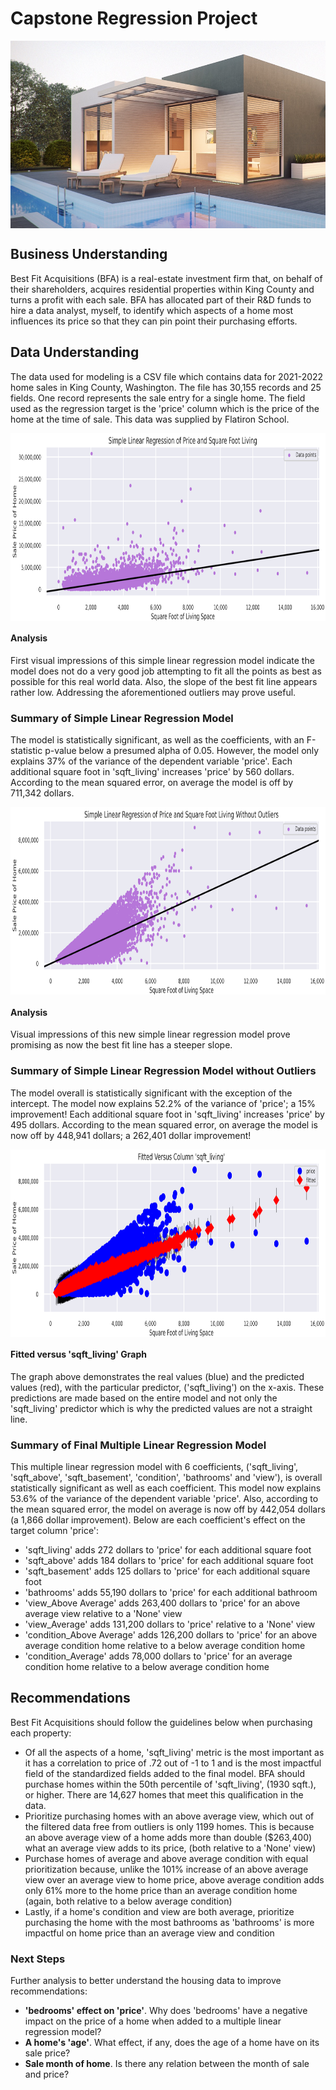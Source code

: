 # Capstone Regression Project

<img src="images/house.png" width="600" height="300" align="center"/>

## Business Understanding

Best Fit Acquisitions (BFA) is a real-estate investment firm that, on behalf of their shareholders, acquires residential properties within King County and turns a profit with each sale. BFA has allocated part of their R&D funds to hire a data analyst, myself, to identify which aspects of a home most influences its price so that they can pin point their purchasing efforts.

## Data Understanding

The data used for modeling is a CSV file which contains data for 2021-2022 home sales in King County, Washington. The file has 30,155 records and 25 fields. One record represents the sale entry for a single home. The field used as the regression target is the 'price' column which is the price of the home at the time of sale. This data was supplied by Flatiron School.

<img src="images/simp_lin_reg.png" width="700" height="300" align="center"/>

#### Analysis
First visual impressions of this simple linear regression model indicate the model does not do a very good job attempting to fit all the points as best as possible for this real world data. Also, the slope of the best fit line appears rather low. Addressing the aforementioned outliers may prove useful.

### Summary of Simple Linear Regression Model
The model is statistically significant, as well as the coefficients, with an F-statistic p-value below a presumed alpha of 0.05. However, the model only explains 37% of the variance of the dependent variable 'price'. Each additional square foot in 'sqft_living' increases 'price' by 560 dollars. According to the mean squared error, on average the model is off by 711,342 dollars.

<img src="images/simp_lin_reg_wout.png" width="700" height="300" align="center"/>

#### Analysis
Visual impressions of this new simple linear regression model prove promising as now the best fit line has a steeper slope.

### Summary of Simple Linear Regression Model without Outliers

The model overall is statistically significant with the exception of the intercept. The model now explains 52.2% of the variance of 'price'; a 15% improvement! Each additional square foot in 'sqft_living' increases 'price' by 495 dollars. According to the mean squared error, on average the model is now off by 448,941 dollars; a 262,401 dollar improvement!

<img src="images/fit_vs_col.png" width="700" height="300" align="center"/>

#### Fitted versus 'sqft_living' Graph
The graph above demonstrates the real values (blue) and the predicted values (red), with the particular predictor, ('sqft_living') on the x-axis. These predictions are made based on the entire model and not only the 'sqft_living' predictor which is why the predicted values are not a straight line.

### Summary of Final Multiple Linear Regression Model
This multiple linear regression model with 6 coefficients, ('sqft_living', 'sqft_above', 'sqft_basement', 'condition', 'bathrooms' and 'view'), is overall statistically significant as well as each coefficient. This model now explains 53.6% of the variance of the dependent variable 'price'. Also, according to the mean squared error, the model on average is now off by 442,054 dollars (a 1,866 dollar improvement). Below are each coefficient's effect on the target column 'price':

* 'sqft_living' adds 272 dollars to 'price' for each additional square foot
* 'sqft_above' adds 184 dollars to 'price' for each additional square foot
* 'sqft_basement' adds 125 dollars to 'price' for each additional square foot
* 'bathrooms' adds 55,190 dollars to 'price' for each additional bathroom
* 'view_Above Average' adds 263,400 dollars to 'price' for an above average view relative to a 'None' view
* 'view_Average' adds 131,200 dollars to 'price' relative to a 'None' view
* 'condition_Above Average' adds 126,200 dollars to 'price' for an above average condition home relative to a below average condition home
* 'condition_Average' adds 78,000 dollars to 'price' for an average condition home relative to a below average condition home

## Recommendations

Best Fit Acquisitions should follow the guidelines below when purchasing each property:

* Of all the aspects of a home, 'sqft_living' metric is the most important as it has a correlation to price of .72 out of -1 to 1 and is the most impactful field of the standardized fields added to the final model. BFA should purchase homes within the 50th percentile of 'sqft_living', (1930 sqft.), or higher. There are 14,627 homes that meet this qualification in the data. 
* Prioritize purchasing homes with an above average view, which out of the filtered data free from outliers is only 1199 homes. This is because an above average view of a home adds more than double ($263,400) what an average view adds to its price, (both relative to a 'None' view)
* Purchase homes of average and above average condition with equal prioritization because, unlike the 101% increase of an above average view over an average view to home price, above average condition adds only 61% more to the home price than an average condition home (again, both relative to a below average condition)
* Lastly, if a home's condition and view are both average, prioritize purchasing the home with the most bathrooms as 'bathrooms' is more impactful on home price than an average view and condition

### Next Steps

Further analysis to better understand the housing data to improve recommendations:

* **'bedrooms' effect on 'price'**. Why does 'bedrooms' have a negative impact on the price of a home when added to a multiple linear regression model?
* **A home's 'age'**. What effect, if any, does the age of a home have on its sale price?
* **Sale month of home**. Is there any relation between the month of sale and price?

